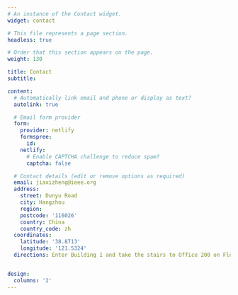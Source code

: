 ```yaml
---
# An instance of the Contact widget.
widget: contact

# This file represents a page section.
headless: true

# Order that this section appears on the page.
weight: 130

title: Contact
subtitle:

content:
  # Automatically link email and phone or display as text?
  autolink: true

  # Email form provider
  form:
    provider: netlify
    formspree:
      id:
    netlify:
      # Enable CAPTCHA challenge to reduce spam?
      captcha: false

  # Contact details (edit or remove options as required)
  email: jiaxizheng@ieee.org
  address:
    street: Dunyu Road
    city: Hangzhou 
    region: 
    postcode: '116026'
    country: China
    country_code: zh
  coordinates:
    latitude: '38.8713'
    longitude: '121.5324'
  directions: Enter Building 1 and take the stairs to Office 200 on Floor 2


design:
  columns: '2'
---
```

